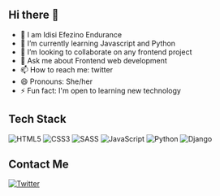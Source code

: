 ## Hi there 👋


- 🔭 I am Idisi Efezino Endurance
- 🌱 I’m currently learning Javascript and Python
- 👯 I’m looking to collaborate on any frontend project
- 💬 Ask me about Frontend web development
- 📫 How to reach me: twitter
- 😄 Pronouns: She/her
- ⚡ Fun fact: I'm open to learning new technology

## Tech Stack

![HTML5](https://img.shields.io/badge/html5-%23E34F26.svg?style=for-the-badge&logo=html5&logoColor=white)
![CSS3](https://img.shields.io/badge/css3-%231572B6.svg?style=for-the-badge&logo=css3&logoColor=white)
![SASS](https://img.shields.io/badge/SASS-hotpink.svg?style=for-the-badge&logo=SASS&logoColor=white)
![JavaScript](https://img.shields.io/badge/javascript-%23323330.svg?style=for-the-badge&logo=javascript&logoColor=%23F7DF1E)
![Python](https://img.shields.io/badge/python-3670A0?style=for-the-badge&logo=python&logoColor=ffdd54)
![Django](https://img.shields.io/badge/django-%23092E20.svg?style=for-the-badge&logo=django&logoColor=white)


## Contact Me

[![Twitter](https://img.shields.io/badge/Twitter-%231DA1F2.svg?style=for-the-badge&logo=Twitter&logoColor=white)](https://twitter.com/_zeetech)
